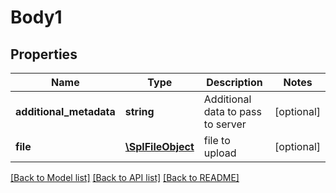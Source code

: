 # Body1

## Properties
Name | Type | Description | Notes
------------ | ------------- | ------------- | -------------
**additional_metadata** | **string** | Additional data to pass to server | [optional] 
**file** | [**\SplFileObject**](\SplFileObject.md) | file to upload | [optional] 

[[Back to Model list]](../README.md#documentation-for-models) [[Back to API list]](../README.md#documentation-for-api-endpoints) [[Back to README]](../README.md)



